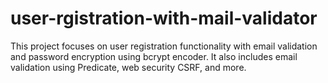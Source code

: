 # user-rgistration-with-mail-validator
This project focuses on user registration functionality with email validation and password encryption using bcrypt encoder. It also includes email validation using Predicate, web security CSRF, and more.
